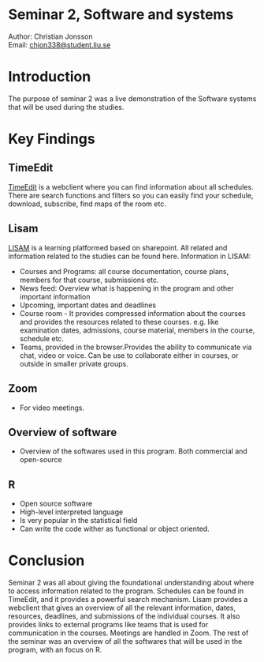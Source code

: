# Seminar 2, Software and systems
Author: Christian Jonsson <br>
Email: chjon338@student.liu.se
 
# Introduction 
The purpose of seminar 2 was a live demonstration of the Software systems that will be used during the studies.  

# Key Findings
## TimeEdit
[TimeEdit](https://cloud.timeedit.net/liu/web/schema/) is a webclient where you can find information about all schedules. There are search functions and filters so you can easily find your schedule, download, subscribe, find maps of the room etc. 

## Lisam
[LISAM](https://liuonline.sharepoint.com/sites/Lisam/SitePages/en/Home.aspx) is a learning platformed based on sharepoint. All related and information related to the studies can be found here.
Information in LISAM:
- Courses and Programs: all course documentation, course plans, members for that course, submissions etc. 
- News feed: Overview what is happening in the program and other important information
- Upcoming, important dates and deadlines 
- Course room - It provides compressed information about the courses and provides the resources related to these courses. e.g. like examination dates, admissions, course material, members in the course, schedule etc. 
- Teams, provided in the browser.Provides the ability to communicate via chat, video or voice. Can be use to collaborate either in courses, or outside in smaller private groups.    
## Zoom 
- For video meetings.
## Overview of software
- Overview of the softwares used in this program. Both commercial and open-source  
## R
- Open source software
- High-level interpreted language
- Is very popular in the statistical field 
- Can write the code wither as functional or object oriented. 
  
# Conclusion 
Seminar 2 was all about giving the foundational understanding about where to access information related to the program. Schedules can be found in TimeEdit, and it provides a powerful search mechanism. Lisam provides a webclient that gives an overview of all the relevant information, dates, resources, deadlines, and submissions of the individual courses. It also provides links to external programs like teams that is used for communication in the courses. Meetings are handled in Zoom. The rest of the seminar was an overview of all the softwares that will be used in the program, with an focus on R. 